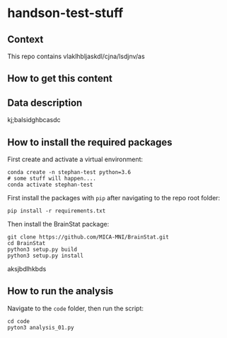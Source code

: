 # handson-test-stuff

## Context

This repo contains vlaklhbljaskdl/cjna/lsdjnv/as

## How to get this content


## Data description

kj;balsidghbcasdc

## How to install the required packages

First create and activate a virtual environment:

```
conda create -n stephan-test python=3.6
# some stuff will happen....
conda activate stephan-test
```


First install the packages with `pip` after navigating to the repo root folder:

```
pip install -r requirements.txt 
```

Then install the BrainStat package:

```
git clone https://github.com/MICA-MNI/BrainStat.git
cd BrainStat
python3 setup.py build
python3 setup.py install
```

aksjbdlhkbds

## How to run the analysis

Navigate to the `code` folder, then run the script:

```
cd code
pyton3 analysis_01.py
```
